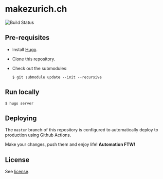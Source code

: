 # makezurich.ch

![Build Status](https://github.com/make-zurich/website/workflows/Build%20website/badge.svg)

## Pre-requisites

* Install [Hugo](https://gohugo.io/getting-started/installing/).
* Clone this repository.
* Check out the submodules:

      $ git submodule update --init --recursive

## Run locally

    $ hugo server

## Deploying

The `master` branch of this repository is configured to automatically deploy to production using Github Actions.

Make your changes, push them and enjoy life! **Automation FTW!**

## License

See [license](LICENSE).
